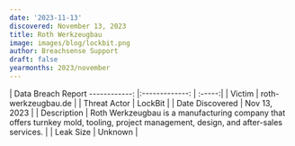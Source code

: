 ```yaml
---
date: '2023-11-13'
discovered: November 13, 2023
title: Roth Werkzeugbau
image: images/blog/lockbit.png
author: Breachsense Support
draft: false
yearmonths: 2023/november
---
```



| Data Breach Report
------------:     |:-------------:    | :-----:|
| Victim      | roth-werkzeugbau.de      | 
| Threat Actor      | LockBit      | 
| Date Discovered      | Nov 13, 2023      | 
| Description      | Roth Werkzeugbau is a manufacturing company that offers turnkey mold, tooling, project management, design, and after-sales services.      | 
| Leak Size      | Unknown      | 

